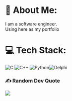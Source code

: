 # 💫 About Me:
I am a software engineer.<br>Using here as my portfolio<br>


# 💻 Tech Stack:
![C](https://img.shields.io/badge/c-%2300599C.svg?style=for-the-badge&logo=c&logoColor=white) ![C++](https://img.shields.io/badge/c++-%2300599C.svg?style=for-the-badge&logo=c%2B%2B&logoColor=white) ![Python](https://img.shields.io/badge/python-3670A0?style=for-the-badge&logo=python&logoColor=ffdd54)![Delphi](https://img.shields.io/badge/delphi-3670A0?style=for-the-badge&logo=delphi&logoColor=ffdd54)


### ✍️ Random Dev Quote
![](https://quotes-github-readme.vercel.app/api?type=horizontal&theme=radical)
